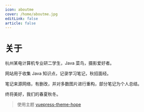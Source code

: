 ```yaml
---
icon: aboutme
cover: /home/aboutme.jpg
editLink: false
article: false
---
```


# 关于

杭州某电计算机专业研二学生，Java 菜鸟，摄影爱好者。

网站用于收集 Java 知识点，记录学习笔记，秋招面经。

笔记来源网络，有删改，并对多数图片进行重构，部分笔记为个人总结。

终将美好，我们的春夏秋冬。

> 使用主题 [vuepress-theme-hope](https://github.com/vuepress-theme-hope/vuepress-theme-hope)

